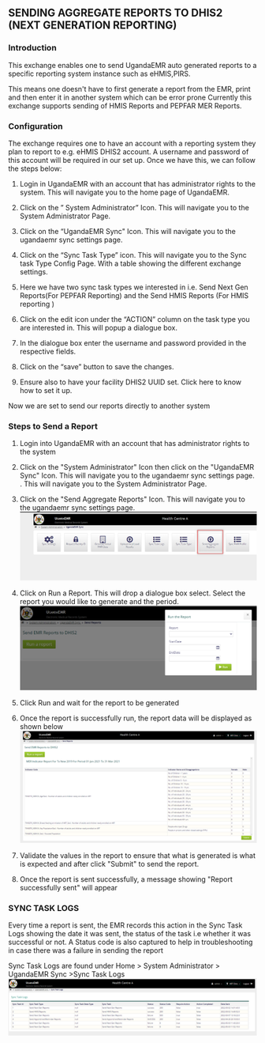 ## SENDING AGGREGATE REPORTS TO DHIS2 (NEXT GENERATION REPORTING)

### Introduction
This exchange enables one to send UgandaEMR auto generated reports to a specific reporting system instance such as eHMIS,PIRS.

This means one doesn't have to first generate a report from the EMR, print and then enter it in another system which can be error prone
Currently this exchange supports sending of HMIS Reports and PEPFAR MER Reports. 

### Configuration
The exchange requires one to have an account with a reporting system they plan to report to e.g. eHMIS DHIS2 account.
A username and password of this account will be required in our set up.
Once we have this, we can follow the steps below:
 
1. Login in UgandaEMR with an account that has  administrator rights to the system. This will navigate you to the home page of UgandaEMR. 

2. Click on the ” System Administrator” Icon. This will navigate you to the System Administrator Page.

3. Click on the “UgandaEMR Sync" Icon. This will navigate you to the ugandaemr sync settings page. 

4. Click on the “Sync Task Type” icon. This will navigate you to the Sync task Type Config Page. With a table showing the different exchange settings.

5. Here we have two sync task types we interested in i.e. Send Next Gen Reports(For PEPFAR Reporting) and the Send HMIS Reports (For HMIS reporting ) 

6. Click on the edit icon under the “ACTION” column on the task type you are interested in. This will popup a dialogue box.

7. In the dialogue box enter the username and password provided in the respective fields.

8. Click on the “save” button to save the changes.

9. Ensure also to have your facility DHIS2 UUID set. Click here to know how to set it up.

Now we are set to send our reports directly to another system


### Steps to Send a Report
1. Login into UgandaEMR with an account that has  administrator rights to the system 

2. Click on the "System Administrator" Icon then click on the "UgandaEMR Sync" Icon. This will navigate you to the ugandaemr sync settings page. . This will navigate you to the System Administrator Page.

3. Click on the "Send Aggregate Reports" Icon. This will navigate you to the ugandaemr sync settings page. 
 ![Click on send aggregate report](../images/data-exchange/click_send_aggregate_reports.png)

4. Click on Run a Report. This will drop a dialogue box select. Select the report you would like to generate and the period.
![Click run report ](../images/data-exchange/click-run-report.png)
5. Click Run and wait for the report to be generated 
 
6. Once the report is successfully run, the report data will be displayed as shown below 
![Display aggregate report ](../images/data-exchange/report_display.png)
 
7. Validate the values in the report to ensure that what is generated is what is expected and after click "Submit" to send the report.

8. Once the report is sent successfully, a message showing "Report successfully sent" will appear 

### SYNC TASK LOGS
Every time a report is sent, the EMR records this action in the Sync Task Logs showing the date it was sent, the status of the task i.e whether it was successful or not. 
A Status code is also captured to help in troubleshooting in case there was a failure in sending the report

Sync Task Logs are found under Home > System Administrator > UgandaEMR Sync >Sync  Task Logs 
![Sync Task Logs ](../images/data-exchange/sync_task_logs.png)

